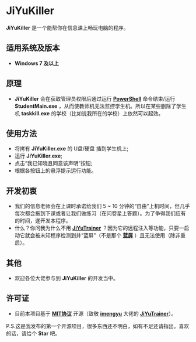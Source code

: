 # **JiYuKiller**
**JiYuKiller** 是一个能帮你在信息课上畅玩电脑的程序。
## 适用系统及版本
- **Windows 7 及以上**
## 原理
- **JiYuKiller** 会在获取管理员权限后通过运行 **[PowerShell](https://microsoft.com/powershell/)** 命令结束/运行 **StudentMain.exe** ，从而使教师机无法监控学生机。所以在某些删除了学生机 **taskkill.exe** 的学校（比如说我所在的学校）上依然可以起效。
## 使用方法
- 将拷有 **JiYuKiller.exe** 的 U盘/硬盘 插到学生机上;
- 运行 **JiYuKiller.exe**;
- 点击“我已知晓且同意该声明”按钮;
- 根据各按钮上的悬浮提示运行功能。
## 开发初衷
- 我们的信息老师会在上课时承诺给我们 5 ~ 10 分钟的“自由”上机时间，但几乎每次都会拖到下课或者让我们做练习（在问卷星上答题）。为了争得我们应有的时间，遂开发本程序。
- 什么？你问我为什么不用 **[JiYuTrainer](https://github.com/imengyu/JiYuTrainer/)** ？因为它的远程注入等功能，只要一启动它就会被未知程序检测到并“蓝屏”（不是那个 **[蓝屏](https://support.microsoft.com/zh-cn/windows/%E8%A7%A3%E5%86%B3-windows-%E4%B8%AD%E7%9A%84%E8%93%9D%E5%B1%8F%E9%94%99%E8%AF%AF-60b01860-58f2-be66-7516-5c45a66ae3c6)** ）且无法使用（除非重启）。
## 其他
- 欢迎各位大佬参与到 **JiYuKiller** 的开发当中。
## 许可证
- 目前本项目基于 **[MIT协议](https://mit-license.org/)** 开源（致敬 **[imengyu](https://github.com/imengyu/)** 大佬的 **[JiYuTrainer](https://github.com/imengyu/JiYuTrainer/)**）。

P.S.这是我发布的第一个开源项目，很多东西还不明白，如有不足还请指出。喜欢的话，请给个 **Star** 吧。
